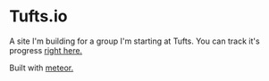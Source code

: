 # Tufts.io
A site I'm building for a group I'm starting at Tufts. 
You can track it's progress [right here.](http://tuftsio.meteor.com)

Built with [meteor.](http://meteorjs.com)